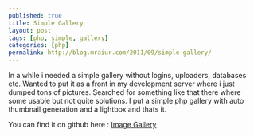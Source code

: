 ```yaml
---
published: true
title: Simple Gallery
layout: post
tags: [php, simple, gallery]
categories: [php]
permalink: http://blog.mraiur.com/2011/09/simple-gallery/
---
```

In a while i needed a simple gallery without  logins, uploaders, databases etc. Wanted to put it as a front in my development server where i just dumped tons of pictures. Searched for something like that there where some usable but not quite solutions. I put a simple php gallery with auto thumbnail generation and a lightbox and thats it.

You can find it on github here :  [Image Gallery](https://github.com/mraiur/Image-Gallery)